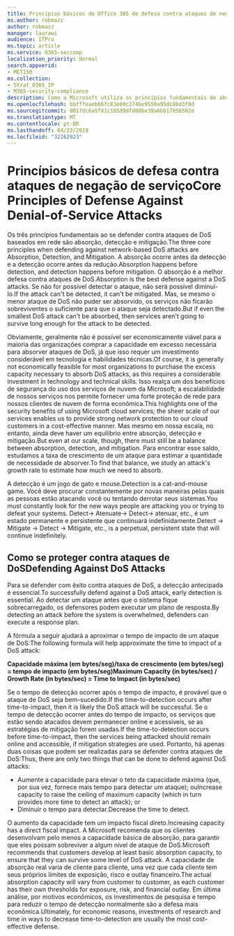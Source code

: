 ```yaml
---
title: Princípios básicos do Office 365 de defesa contra ataques de negação de serviço
ms.author: robmazz
author: robmazz
manager: laurawi
audience: ITPro
ms.topic: article
ms.service: O365-seccomp
localization_priority: Normal
search.appverid:
- MET150
ms.collection:
- Strat_O365_IP
- M365-security-compliance
description: Como a Microsoft utiliza os princípios fundamentais de absorção, detecção e atenuação em sua defesa contra ataques de negação de serviço (DoS).
ms.openlocfilehash: bbfffeaeb66fc83e80c274be9550a95dc8bd3f0d
ms.sourcegitcommit: 0017dc6a5f81c165d9dfd88be39a6bb17856582e
ms.translationtype: MT
ms.contentlocale: pt-BR
ms.lasthandoff: 04/23/2019
ms.locfileid: "32262923"
---
```

# <a name="core-principles-of-defense-against-denial-of-service-attacks"></a><span data-ttu-id="33f5b-103">Princípios básicos de defesa contra ataques de negação de serviço</span><span class="sxs-lookup"><span data-stu-id="33f5b-103">Core Principles of Defense Against Denial-of-Service Attacks</span></span>

<span data-ttu-id="33f5b-104">Os três princípios fundamentais ao se defender contra ataques de DoS baseados em rede são absorção, detecção e mitigação.</span><span class="sxs-lookup"><span data-stu-id="33f5b-104">The three core principles when defending against network-based DoS attacks are Absorption, Detection, and Mitigation.</span></span>
<span data-ttu-id="33f5b-105">A absorção ocorre antes da detecção e a detecção ocorre antes da redução.</span><span class="sxs-lookup"><span data-stu-id="33f5b-105">Absorption happens before detection, and detection happens before mitigation.</span></span> <span data-ttu-id="33f5b-106">O absorção é a melhor defesa contra ataques de DoS.</span><span class="sxs-lookup"><span data-stu-id="33f5b-106">Absorption is the best defense against a DoS attacks.</span></span> <span data-ttu-id="33f5b-107">Se não for possível detectar o ataque, não será possível diminuí-lo.</span><span class="sxs-lookup"><span data-stu-id="33f5b-107">If the attack can't be detected, it can't be mitigated.</span></span> <span data-ttu-id="33f5b-108">Mas, se mesmo o menor ataque de DoS não puder ser absorvido, os serviços não ficarão sobreviventes o suficiente para que o ataque seja detectado.</span><span class="sxs-lookup"><span data-stu-id="33f5b-108">But if even the smallest DoS attack can't be absorbed, then services aren't going to survive long enough for the attack to be detected.</span></span>

<span data-ttu-id="33f5b-109">Obviamente, geralmente não é possível ser economicamente viável para a maioria das organizações comprar a capacidade em excesso necessária para absorver ataques de DoS, já que isso requer um investimento considerável em tecnologia e habilidades técnicas.</span><span class="sxs-lookup"><span data-stu-id="33f5b-109">Of course, it is generally not economically feasible for most organizations to purchase the excess capacity necessary to absorb DoS attacks, as this requires a considerable investment in technology and technical skills.</span></span> <span data-ttu-id="33f5b-110">Isso realça um dos benefícios de segurança do uso dos serviços de nuvem da Microsoft; a escalabilidade de nossos serviços nos permite fornecer uma forte proteção de rede para nossos clientes de nuvem de forma econômica.</span><span class="sxs-lookup"><span data-stu-id="33f5b-110">This highlights one of the security benefits of using Microsoft cloud services; the sheer scale of our services enables us to provide strong network protection to our cloud customers in a cost-effective manner.</span></span> <span data-ttu-id="33f5b-111">Mas mesmo em nossa escala, no entanto, ainda deve haver um equilíbrio entre absorção, detecção e mitigação.</span><span class="sxs-lookup"><span data-stu-id="33f5b-111">But even at our scale, though, there must still be a balance between absorption, detection, and mitigation.</span></span> <span data-ttu-id="33f5b-112">Para encontrar esse saldo, estudamos a taxa de crescimento de um ataque para estimar a quantidade de necessidade de absorver.</span><span class="sxs-lookup"><span data-stu-id="33f5b-112">To find that balance, we study an attack's growth rate to estimate how much we need to absorb.</span></span>

<span data-ttu-id="33f5b-113">A detecção é um jogo de gato e mouse.</span><span class="sxs-lookup"><span data-stu-id="33f5b-113">Detection is a cat-and-mouse game.</span></span> <span data-ttu-id="33f5b-114">Você deve procurar constantemente por novas maneiras pelas quais as pessoas estão atacando você ou tentando derrotar seus sistemas.</span><span class="sxs-lookup"><span data-stu-id="33f5b-114">You must constantly look for the new ways people are attacking you or trying to defeat your systems.</span></span> <span data-ttu-id="33f5b-115">Detect-> Atenuate-> Detect-> atenuar, etc., é um estado permanente e persistente que continuará indefinidamente.</span><span class="sxs-lookup"><span data-stu-id="33f5b-115">Detect -> Mitigate -> Detect -> Mitigate, etc., is a perpetual, persistent state that will continue indefinitely.</span></span>

## <a name="defending-against-dos-attacks"></a><span data-ttu-id="33f5b-116">Como se proteger contra ataques de DoS</span><span class="sxs-lookup"><span data-stu-id="33f5b-116">Defending Against DoS Attacks</span></span>

<span data-ttu-id="33f5b-117">Para se defender com êxito contra ataques de DoS, a detecção antecipada é essencial.</span><span class="sxs-lookup"><span data-stu-id="33f5b-117">To successfully defend against a DoS attack, early detection is essential.</span></span> <span data-ttu-id="33f5b-118">Ao detectar um ataque antes que o sistema fique sobrecarregado, os defensores podem executar um plano de resposta.</span><span class="sxs-lookup"><span data-stu-id="33f5b-118">By detecting an attack before the system is overwhelmed, defenders can execute a response plan.</span></span>

<span data-ttu-id="33f5b-119">A fórmula a seguir ajudará a aproximar o tempo de impacto de um ataque de DoS:</span><span class="sxs-lookup"><span data-stu-id="33f5b-119">The following formula will help approximate the time to impact of a DoS attack:</span></span>

   <span data-ttu-id="33f5b-120">**Capacidade máxima (em bytes/seg)/taxa de crescimento (em bytes/seg) = tempo de impacto (em bytes/seg)**</span><span class="sxs-lookup"><span data-stu-id="33f5b-120">**Maximum Capacity (in bytes/sec) / Growth Rate (in bytes/sec) = Time to Impact (in bytes/sec)**</span></span>

<span data-ttu-id="33f5b-121">Se o tempo de detecção ocorrer após o tempo de impacto, é provável que o ataque de DoS seja bem-sucedido.</span><span class="sxs-lookup"><span data-stu-id="33f5b-121">If the time-to-detection occurs after time-to-impact, then it is likely the DoS attack will be successful.</span></span> <span data-ttu-id="33f5b-122">Se o tempo de detecção ocorrer antes do tempo de impacto, os serviços que estão sendo atacados devem permanecer online e acessíveis, se as estratégias de mitigação forem usadas.</span><span class="sxs-lookup"><span data-stu-id="33f5b-122">If the time-to-detection occurs before time-to-impact, then the services being attacked should remain online and accessible, if mitigation strategies are used.</span></span> <span data-ttu-id="33f5b-123">Portanto, há apenas duas coisas que podem ser realizadas para se defender contra ataques de DoS:</span><span class="sxs-lookup"><span data-stu-id="33f5b-123">Thus, there are only two things that can be done to defend against DoS attacks:</span></span>
- <span data-ttu-id="33f5b-124">Aumente a capacidade para elevar o teto da capacidade máxima (que, por sua vez, fornece mais tempo para detectar um ataque); ou</span><span class="sxs-lookup"><span data-stu-id="33f5b-124">Increase capacity to raise the ceiling of maximum capacity (which in turn provides more time to detect an attack); or</span></span>
- <span data-ttu-id="33f5b-125">Diminuir o tempo para detectar.</span><span class="sxs-lookup"><span data-stu-id="33f5b-125">Decrease the time to detect.</span></span>

<span data-ttu-id="33f5b-126">O aumento da capacidade tem um impacto fiscal direto.</span><span class="sxs-lookup"><span data-stu-id="33f5b-126">Increasing capacity has a direct fiscal impact.</span></span> <span data-ttu-id="33f5b-127">A Microsoft recomenda que os clientes desenvolvam pelo menos a capacidade básica de absorção, para garantir que eles possam sobreviver a algum nível de ataque de DoS.</span><span class="sxs-lookup"><span data-stu-id="33f5b-127">Microsoft recommends that customers develop at least basic absorption capacity, to ensure that they can survive some level of DoS attack.</span></span> <span data-ttu-id="33f5b-128">A capacidade de absorção real varia de cliente para cliente, uma vez que cada cliente tem seus próprios limites de exposição, risco e outlay financeiro.</span><span class="sxs-lookup"><span data-stu-id="33f5b-128">The actual absorption capacity will vary from customer to customer, as each customer has their own thresholds for exposure, risk, and financial outlay.</span></span> <span data-ttu-id="33f5b-129">Em última análise, por motivos econômicos, os investimentos de pesquisa e tempo para reduzir o tempo de detecção normalmente são a defesa mais econômica.</span><span class="sxs-lookup"><span data-stu-id="33f5b-129">Ultimately, for economic reasons, investments of research and time in ways to decrease time-to-detection are usually the most cost-effective defense.</span></span>

